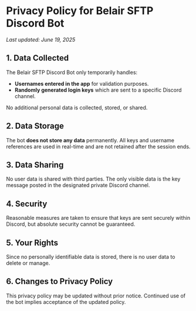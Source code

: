 # Privacy Policy for Belair SFTP Discord Bot

_Last updated: June 19, 2025_

## 1. Data Collected
The Belair SFTP Discord Bot only temporarily handles:
- **Usernames entered in the app** for validation purposes.
- **Randomly generated login keys** which are sent to a specific Discord channel.

No additional personal data is collected, stored, or shared.

## 2. Data Storage
The bot **does not store any data** permanently. All keys and username references are used in real-time and are not retained after the session ends.

## 3. Data Sharing
No user data is shared with third parties. The only visible data is the key message posted in the designated private Discord channel.

## 4. Security
Reasonable measures are taken to ensure that keys are sent securely within Discord, but absolute security cannot be guaranteed.

## 5. Your Rights
Since no personally identifiable data is stored, there is no user data to delete or manage.

## 6. Changes to Privacy Policy
This privacy policy may be updated without prior notice. Continued use of the bot implies acceptance of the updated policy.
